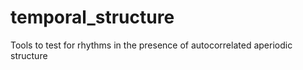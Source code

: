# temporal_structure
Tools to test for rhythms in the presence of autocorrelated aperiodic structure
